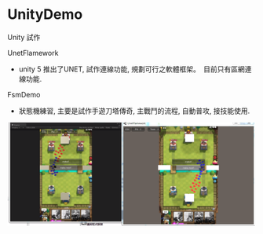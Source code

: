 # UnityDemo
Unity 試作

UnetFlamework
- unity 5 推出了UNET, 試作連線功能, 規劃可行之軟體框架。　目前只有區網連線功能.

FsmDemo
- 狀態機練習, 主要是試作手遊刀塔傳奇, 主戰鬥的流程, 自動普攻, 接技能使用.

![SS](/Doc/1.jpg)
